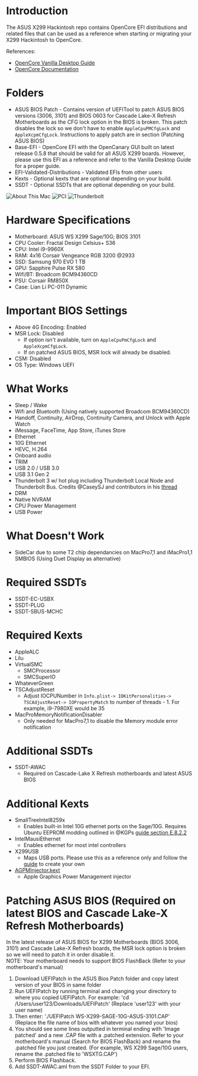 # Introduction
The ASUS X299 Hackintosh repo contains OpenCore EFI distributions and related files that can be used as a reference when starting or migrating your X299 Hackintosh to OpenCore. 

References: 
* [OpenCore Vanilla Desktop Guide](https://dortania.github.io/OpenCore-Desktop-Guide/)
* [OpenCore Documentation](https://github.com/acidanthera/OpenCorePkg/tree/master/Docs)

# Folders
* ASUS BIOS Patch - Contains version of UEFITool to patch ASUS BIOS versions (3006, 3101) and BIOS 0603 for Cascade Lake-X Refresh Motherboards as the CFG lock option in the BIOS is broken.  This patch disables the lock so we don't have to enable `AppleCpuPMCfgLock` and `AppleXcpmCfgLock`.  Instructions to apply patch are in section (Patching ASUS BIOS)
* Base-EFI - OpenCore EFI with the OpenCanary GUI built on latest release 0.5.8 that should be valid for all ASUS X299 boards.  However, please use this EFI as a reference and refer to the Vanilla Desktop Guide for a proper guide. 
* EFI-Validated-Distributions - Validated EFIs from other users
* Kexts - Optional kexts that are optional depending on your build.
* SSDT - Optional SSDTs that are optional depending on your build.

![About This Mac](https://i.imgur.com/0Tz7n3S.png)
![PCI](https://i.imgur.com/XMO19u3.png)
![Thunderbolt](https://i.imgur.com/sVvm1qK.png)
# Hardware Specifications
* Motherboard: ASUS WS X299 Sage/10G; BIOS 3101
* CPU Cooler: Fractal Design Celsius+ S36
* CPU: Intel i9-9960X
* RAM: 4x16 Corsair Vengeance RGB 3200 @2933
* SSD: Samsung 970 EVO 1 TB
* GPU: Sapphire Pulse RX 580
* Wifi/BT: Broadcom BCM94360CD
* PSU: Corsair RM850X
* Case: Lian Li PC-011 Dynamic

# Important BIOS Settings
* Above 4G Encoding: Enabled
* MSR Lock: Disabled
  * If option isn't available, turn on `AppleCpuPmCfgLock` and `AppleXcpmCfgLock`.
  * If on patched ASUS BIOS, MSR lock will already be disabled.
* CSM: Disabled
* OS Type: Windows UEFI

# What Works
* Sleep / Wake
* Wifi and Bluetooth (Using natively supported Broadcom BCM94360CD)
* Handoff, Continuity, AirDrop, Continuity Camera, and Unlock with Apple Watch
* iMessage, FaceTime, App Store, iTunes Store
* Ethernet
* 10G Ethernet
* HEVC, H.264
* Onboard audio
* TRIM
* USB 2.0 / USB 3.0
* USB 3.1 Gen 2
* Thunderbolt 3 w/ hot plug including Thunderbolt Local Node and Thunderbolt Bus. Credits @CaseySJ and contributors in his [thread](https://www.tonymacx86.com/threads/success-gigabyte-designare-z390-thunderbolt-3-i7-9700k-amd-rx-580.267551/)
* DRM
* Native NVRAM
* CPU Power Management
* USB Power

# What Doesn't Work
* SideCar due to some T2 chip dependancies on MacPro7,1 and iMacPro1,1 SMBIOS (Using Duet Display as alternative)

# Required SSDTs
* SSDT-EC-USBX
* SSDT-PLUG
* SSDT-SBUS-MCHC

# Required Kexts
* AppleALC
* Lilu
* VirtualSMC
  * SMCProcessor
  * SMCSuperIO
* WhateverGreen
* TSCAdjustReset
  * Adjust IOCPUNumber in `Info.plist-> IOKitPersonalities-> TSCAdjustReset-> IOPropertyMatch` to number of threads - 1.  For example, i9-7980XE would be 35
* MacProMemoryNotificationDisabler
  * Only needed for MacPro7,1 to disable the Memory module error notification

# Additional SSDTs
* SSDT-AWAC 
  * Required on Cascade-Lake X Refresh motherboards and latest ASUS BIOS

# Additional Kexts
* SmallTreeIntel8259x 
  * Enables built-in Intel 10G ethernet ports on the Sage/10G.  Requires Ubuntu EEPROM modding outlined in @KGPs [guide section E.8.2.2](https://www.tonymacx86.com/threads/how-to-build-your-own-imac-pro-successful-build-extended-guide.229353/)
* IntelMausiEthernet
  * Enables ethernet for most intel controllers
* X299USB 
  * Maps USB ports.  Please use this as a reference only and follow the [guide](https://dortania.github.io/USB-Map-Guide/) to create your own
* [AGPMInjector.kext](https://github.com/Pavo-IM/AGPMInjector) 
  * Apple Graphics Power Management injector

# Patching ASUS BIOS (Required on latest BIOS and Cascade Lake-X Refresh Motherboards)
In the latest release of ASUS BIOS for X299 Motherboards (BIOS 3006, 3101) and Cascade Lake-X Refresh boards, the MSR lock option is broken so we will need to patch it in order disable it.  
NOTE: Your motherboard needs to support BIOS FlashBack (Refer to your motherboard's manual)

1.  Download UEFIPatch in the ASUS Bios Patch folder and copy latest version of your BIOS in same folder
2. Run UEFIPatch by running terminal and changing your directory to where you copied UEFIPatch. For example: 'cd /Users/user123/Downloads/UEFIPatch' (Replace 'user123' with your user name)
3. Then enter: './UEFIPatch WS-X299-SAGE-10G-ASUS-3101.CAP' (Replace the file name of bios with whatever you named your bios)
4. You should see some lines outputted in terminal ending with 'Image patched' and a new .CAP file with a .patched extension.  Refer to your motherboard's manual (Search for BIOS FlashBack) and rename the .patched file you just created. (For example, WS X299 Sage/10G users, rename the .patched file to 'WSXTG.CAP')
5. Perform BIOS Flashback.
6. Add SSDT-AWAC.aml from the SSDT Folder to your EFI.
